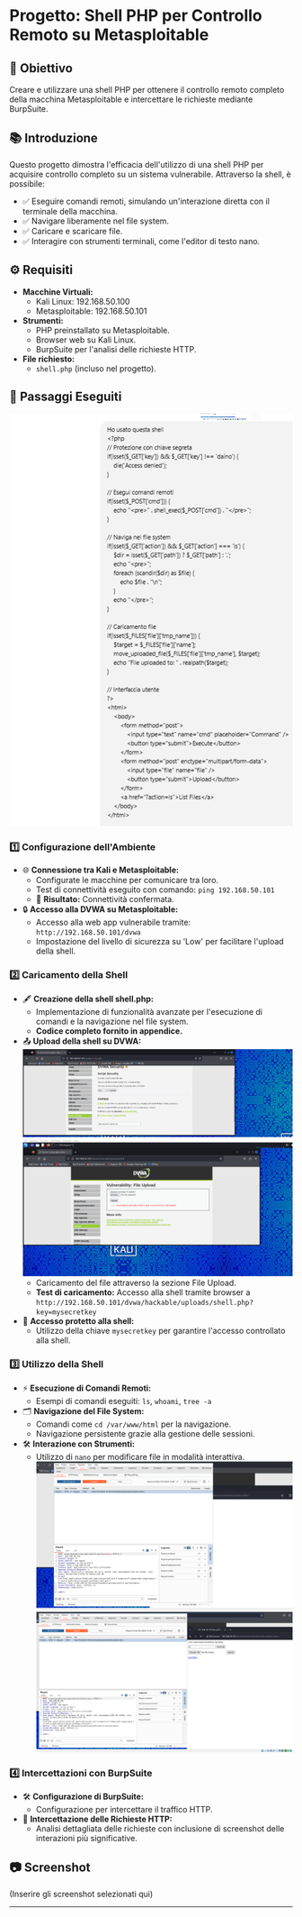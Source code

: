 
# Progetto: Shell PHP per Controllo Remoto su Metasploitable

## 🎯 Obiettivo
Creare e utilizzare una shell PHP per ottenere il controllo remoto completo della macchina Metasploitable e intercettare le richieste mediante BurpSuite.

## 📚 Introduzione
Questo progetto dimostra l'efficacia dell'utilizzo di una shell PHP per acquisire controllo completo su un sistema vulnerabile. Attraverso la shell, è possibile:

- ✅ Eseguire comandi remoti, simulando un'interazione diretta con il terminale della macchina.
- ✅ Navigare liberamente nel file system.
- ✅ Caricare e scaricare file.
- ✅ Interagire con strumenti terminali, come l'editor di testo nano.

## ⚙️ Requisiti
- **Macchine Virtuali:**
  - Kali Linux: 192.168.50.100
  - Metasploitable: 192.168.50.101
- **Strumenti:**
  - PHP preinstallato su Metasploitable.
  - Browser web su Kali Linux.
  - BurpSuite per l'analisi delle richieste HTTP.
- **File richiesto:**
  - `shell.php` (incluso nel progetto).

## 📂 Passaggi Eseguiti
![Shel1](./Shell1.png)
### 1️⃣ Configurazione dell'Ambiente
- 🌐 **Connessione tra Kali e Metasploitable:**
  - Configurate le macchine per comunicare tra loro.
  - Test di connettività eseguito con comando: `ping 192.168.50.101`
  - 🔁 **Risultato:** Connettività confermata.
- 🔒 **Accesso alla DVWA su Metasploitable:**
  - Accesso alla web app vulnerabile tramite: `http://192.168.50.101/dvwa`
  - Impostazione del livello di sicurezza su 'Low' per facilitare l'upload della shell.

### 2️⃣ Caricamento della Shell
- 🖋️ **Creazione della shell shell.php:**
  - Implementazione di funzionalità avanzate per l'esecuzione di comandi e la navigazione nel file system.
  - **Codice completo fornito in appendice.**
- 📤 **Upload della shell su DVWA:**
	![DVWA2](./DVWA2.png)
	![DVWA3](./DVWA3.png)
  - Caricamento del file attraverso la sezione File Upload.
  - **Test di caricamento:** Accesso alla shell tramite browser a 
    `http://192.168.50.101/dvwa/hackable/uploads/shell.php?key=mysecretkey`
- 🔑 **Accesso protetto alla shell:**
  - Utilizzo della chiave `mysecretkey` per garantire l'accesso controllato alla shell.

### 3️⃣ Utilizzo della Shell
- ⚡ **Esecuzione di Comandi Remoti:**
  - Esempi di comandi eseguiti: `ls`, `whoami`, `tree -a`
- 🗂️ **Navigazione del File System:**
  - Comandi come `cd /var/www/html` per la navigazione.
  - Navigazione persistente grazie alla gestione delle sessioni.
- 🛠️ **Interazione con Strumenti:**
  - Utilizzo di `nano` per modificare file in modalità interattiva.
![Burpsuite4](./BURPSUITE4.png)
![Burpsuite5](./BURPSUITE5.png)
### 4️⃣ Intercettazioni con BurpSuite
- 🛠️ **Configurazione di BurpSuite:**
  - Configurazione per intercettare il traffico HTTP.
- 🔎 **Intercettazione delle Richieste HTTP:**
  - Analisi dettagliata delle richieste con inclusione di screenshot delle interazioni più significative.

## 📷 Screenshot
(Inserire gli screenshot selezionati qui)

---
